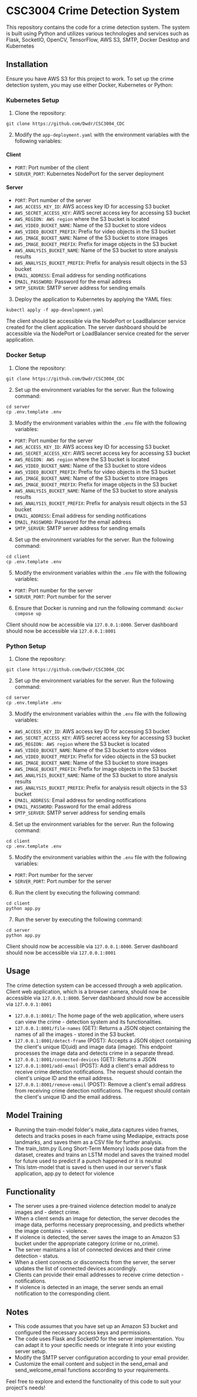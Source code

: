 # CSC3004 Crime Detection System

This repository contains the code for a crime detection system. The system is built using Python and utilizes various technologies and services such as Flask, SocketIO, OpenCV, TensorFlow, AWS S3, SMTP, Docker Desktop and Kubernetes

## Installation

Ensure you have AWS S3 for this project to work. To set up the crime detection system, you may use either Docker, Kubernetes or Python:

### Kubernetes Setup

1. Clone the repository:

```
git clone https://github.com/Dwdr/CSC3004_CDC
```

2. Modify the `app-deployment.yaml` with the environment variables with the following variables:

#### Client

- `PORT`: Port number of the client
- `SERVER_PORT`: Kubernetes NodePort for the server deployment

#### Server

- `PORT`: Port number of the server
- `AWS_ACCESS_KEY_ID`: AWS access key ID for accessing S3 bucket
- `AWS_SECRET_ACCESS_KEY`: AWS secret access key for accessing S3 bucket
- `AWS_REGION: AWS region` where the S3 bucket is located
- `AWS_VIDEO_BUCKET_NAME`: Name of the S3 bucket to store videos
- `AWS_VIDEO_BUCKET_PREFIX`: Prefix for video objects in the S3 bucket
- `AWS_IMAGE_BUCKET_NAME`: Name of the S3 bucket to store images
- `AWS_IMAGE_BUCKET_PREFIX`: Prefix for image objects in the S3 bucket
- `AWS_ANALYSIS_BUCKET_NAME`: Name of the S3 bucket to store analysis results
- `AWS_ANALYSIS_BUCKET_PREFIX`: Prefix for analysis result objects in the S3 bucket
- `EMAIL_ADDRESS`: Email address for sending notifications
- `EMAIL_PASSWORD`: Password for the email address
- `SMTP_SERVER`: SMTP server address for sending emails

3. Deploy the application to Kubernetes by applying the YAML files:

```
kubectl apply -f app-development.yaml
```

The client should be accessible via the NodePort or LoadBalancer service created for the client application. The server dashboard should be accessible via the NodePort or LoadBalancer service created for the server application.

### Docker Setup

1. Clone the repository:

```
git clone https://github.com/Dwdr/CSC3004_CDC
```

2. Set up the environment variables for the server. Run the following command:

```
cd server
cp .env.template .env
```

3. Modify the environment variables within the `.env` file with the following variables:

- `PORT`: Port number for the server
- `AWS_ACCESS_KEY_ID`: AWS access key ID for accessing S3 bucket
- `AWS_SECRET_ACCESS_KEY`: AWS secret access key for accessing S3 bucket
- `AWS_REGION: AWS region` where the S3 bucket is located
- `AWS_VIDEO_BUCKET_NAME`: Name of the S3 bucket to store videos
- `AWS_VIDEO_BUCKET_PREFIX`: Prefix for video objects in the S3 bucket
- `AWS_IMAGE_BUCKET_NAME`: Name of the S3 bucket to store images
- `AWS_IMAGE_BUCKET_PREFIX`: Prefix for image objects in the S3 bucket
- `AWS_ANALYSIS_BUCKET_NAME`: Name of the S3 bucket to store analysis results
- `AWS_ANALYSIS_BUCKET_PREFIX`: Prefix for analysis result objects in the S3 bucket
- `EMAIL_ADDRESS`: Email address for sending notifications
- `EMAIL_PASSWORD`: Password for the email address
- `SMTP_SERVER`: SMTP server address for sending emails

4. Set up the environment variables for the server. Run the following command:

```
cd client
cp .env.template .env
```

5. Modify the environment variables within the `.env` file with the following variables:

- `PORT`: Port number for the server
- `SERVER_PORT`: Port number for the server

6. Ensure that Docker is running and run the following command: `docker compose up`

Client should now be accessible via `127.0.0.1:8000`. Server dashboard should now be accessible via `127.0.0.1:8001`

### Python Setup

1. Clone the repository:

```
git clone https://github.com/Dwdr/CSC3004_CDC
```

2. Set up the environment variables for the server. Run the following command:

```
cd server
cp .env.template .env
```

3. Modify the environment variables within the `.env` file with the following variables:

- `AWS_ACCESS_KEY_ID`: AWS access key ID for accessing S3 bucket
- `AWS_SECRET_ACCESS_KEY`: AWS secret access key for accessing S3 bucket
- `AWS_REGION: AWS region` where the S3 bucket is located
- `AWS_VIDEO_BUCKET_NAME`: Name of the S3 bucket to store videos
- `AWS_VIDEO_BUCKET_PREFIX`: Prefix for video objects in the S3 bucket
- `AWS_IMAGE_BUCKET_NAME`: Name of the S3 bucket to store images
- `AWS_IMAGE_BUCKET_PREFIX`: Prefix for image objects in the S3 bucket
- `AWS_ANALYSIS_BUCKET_NAME`: Name of the S3 bucket to store analysis results
- `AWS_ANALYSIS_BUCKET_PREFIX`: Prefix for analysis result objects in the S3 bucket
- `EMAIL_ADDRESS`: Email address for sending notifications
- `EMAIL_PASSWORD`: Password for the email address
- `SMTP_SERVER`: SMTP server address for sending emails

4. Set up the environment variables for the server. Run the following command:

```
cd client
cp .env.template .env
```

5. Modify the environment variables within the `.env` file with the following variables:

- `PORT`: Port number for the server
- `SERVER_PORT`: Port number for the server

6. Run the client by executing the following command:

```
cd client
python app.py
```

7. Run the server by executing the following command:

```
cd server
python app.py
```

Client should now be accessible via `127.0.0.1:8000`. Server dashboard should now be accessible via `127.0.0.1:8001`

## Usage

The crime detection system can be accessed through a web application. Client web application, which is a browser camera, should now be accessible via `127.0.0.1:8000`. Server dashboard should now be accessible via `127.0.0.1:8001`

- `127.0.0.1:8001/`: The home page of the web application, where users can view the crime - detection system and its functionalities.
- `127.0.0.1:8001/file-names` (GET): Returns a JSON object containing the names of all the images - stored in the S3 bucket.
- `127.0.0.1:8001/detect-frame` (POST): Accepts a JSON object containing the client's unique ID(uid) and image data (image). This endpoint processes the image data and detects crime in a separate thread.
- `127.0.0.1:8001/connected-devices` (GET): Returns a JSON
- `127.0.0.1:8001/add-email` (POST): Add a client's email address to receive crime detection notifications. The request should contain the client's unique ID and the email address.
- `127.0.0.1:8001/remove-email` (POST): Remove a client's email address from receiving crime detection notifications. The request should contain the client's unique ID and the email address.

## Model Training

- Running the train-model folder's make_data captures video frames, detects and tracks poses in each frame using Mediapipe, extracts pose landmarks, and saves them as a CSV file for further analysis.
- The train_lstm.py (Long Short-Term Memory) loads pose data from the dataset, creates and trains an LSTM model and saves the trained model for future used to predict if a punch happened or it is neutral
- This lstm-model that is saved is then used in our server's flask application, app.py to detect for violence

## Functionality

- The server uses a pre-trained violence detection model to analyze images and - detect crime.
- When a client sends an image for detection, the server decodes the image data, performs necessary preprocessing, and predicts whether the image contains - violence.
- If violence is detected, the server saves the image to an Amazon S3 bucket under the appropriate category (crime or no_crime).
- The server maintains a list of connected devices and their crime detection - status.
- When a client connects or disconnects from the server, the server updates the list of connected devices accordingly.
- Clients can provide their email addresses to receive crime detection - notifications.
- If violence is detected in an image, the server sends an email notification to the corresponding client.

## Notes

- This code assumes that you have set up an Amazon S3 bucket and configured the necessary access keys and permissions.
- The code uses Flask and SocketIO for the server implementation. You can adapt it to your specific needs or integrate it into your existing server setup.
- Modify the SMTP server configuration according to your email provider.
- Customize the email content and subject in the send_email and send_welcome_email functions according to your requirements.

Feel free to explore and extend the functionality of this code to suit your project's needs!
